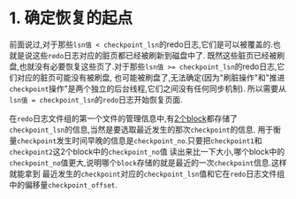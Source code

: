 # 1. 确定恢复的起点

前面说过,对于那些`lsn值 < checkpoint_lsn`的redo日志,它们是可以被覆盖的.也就是说这些`redo`日志对应的脏页都已经被刷新到磁盘中了.
既然这些脏页已经被刷盘,也就没有必要恢复这些页了.对于那些`lsn值 >= checkpoint_lsn`的redo日志,它们对应的脏页可能没有被刷盘,
也可能被刷盘了,无法确定(因为"刷脏操作"和"推进`checkpoint`操作"是两个独立的后台线程,它们之间没有任何同步机制).
所以需要从`lsn值 = checkpoint_lsn`的`redo`日志开始恢复页面.

在`redo`日志文件组的第一个文件的管理信息中,有[2个block](https://github.com/rayallen20/howDoesMySQLWork/blob/main/%E7%AC%AC19%E7%AB%A0%20%E8%AF%B4%E8%BF%87%E7%9A%84%E8%AF%9D%E5%B0%B1%E4%B8%80%E5%AE%9A%E8%A6%81%E5%81%9A%E5%88%B0--redo%E6%97%A5%E5%BF%97/6.%20redo%E6%97%A5%E5%BF%97%E6%96%87%E4%BB%B6/3.%20redo%E6%97%A5%E5%BF%97%E6%96%87%E4%BB%B6%E6%A0%BC%E5%BC%8F.md)都存储了`checkpoint_lsn`的信息,当然是要选取最近发生的那次`checkpoint`的信息.
用于衡量`checkpoint`发生时间早晚的信息是`checkpoint_no`.只要把`checkpoint1`和`checkpoint2`这2个block中的`checkpoint_no`值
读出来比一下大小,哪个block中的`checkpoint_no`值更大,说明哪个`block`存储的就是最近的一次`checkpoint`信息.这样就能拿到
最近发生的`checkpoint`对应的`checkpoint_lsn`值和它在`redo`日志文件组中的偏移量`checkpoint_offset`.
